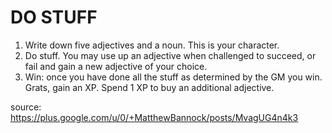 # DO STUFF

1. Write down five adjectives and a noun. This is your character.
2. Do stuff. You may use up an adjective when challenged to succeed, or fail and gain a new adjective of your choice.
3. Win: once you have done all the stuff as determined by the GM you win. Grats, gain an XP. Spend 1 XP to buy an additional adjective.﻿

source: https://plus.google.com/u/0/+MatthewBannock/posts/MvagUG4n4k3
